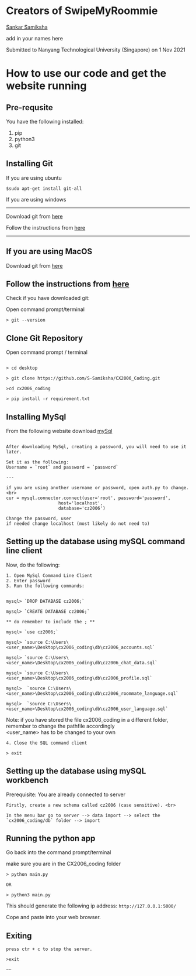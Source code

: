# Creators of SwipeMyRoommie
[Sankar Samiksha](https://github.com/S-Samiksha)

add in your names here 




Submitted to Nanyang Technological University (Singapore) on 1 Nov 2021

# How to use our code and get the website running 

## Pre-requsite
You have the following installed:
1. pip
2. python3
3. git 

## Installing Git

If you are using ubuntu <br>
~~~
$sudo apt-get install git-all
~~~

If you are using windows<br>

---

Download git from [here](https://gitforwindows.org/)

Follow the instructions from [here](https://github.com/git-guides/install-git#:~:text=To%20do%20so%2C%20Navigate%20to,installation%20by%20typing%3A%20git%20version%20)

---

If you are using MacOS <br>
---

Download git from [here](https://sourceforge.net/projects/git-osx-installer/files/git-2.23.0-intel-universal-mavericks.dmg/download?use_mirror=autoselect)

Follow the instructions from [here](https://github.com/git-guides/install-git#:~:text=To%20do%20so%2C%20Navigate%20to,installation%20by%20typing%3A%20git%20version%20)
---

Check if you have downloaded git:

Open command prompt/terminal 
~~~
> git --version 
~~~

## Clone Git Repository
Open command prompt / terminal 

~~~

> cd desktop

> git clone https://github.com/S-Samiksha/CX2006_Coding.git

>cd cx2006_coding

> pip install -r requirement.txt

~~~


## Installing MySql

From the following website download [mySql](https://dev.mysql.com/downloads/mysql/) 

~~~

After downloading MySql, creating a password, you will need to use it later. 

Set it as the following:
Username = `root` and password = `password` 

---

if you are using another username or password, open auth.py to change. <br>
cur = mysql.connector.connect(user='root', password='password',
                    host='localhost',
                    database='cz2006')

Change the password, user 
if needed change localhost (most likely do not need to)
~~~


## Setting up the database using mySQL command line client 
Now, do the following:
~~~
1. Open MySql Command Line Client 
2. Enter password 
3. Run the following commands:


mysql> `DROP DATABASE cz2006;` 

mysql> `CREATE DATABASE cz2006;` 

** do remember to include the ; **

mysql> `use cz2006;`

mysql> `source C:\Users\<user_name>\Desktop\cx2006_coding\db\cz2006_accounts.sql`

mysql> `source C:\Users\<user_name>\Desktop\cx2006_coding\db\cz2006_chat_data.sql` 

mysql> `source C:\Users\<user_name>\Desktop\cx2006_coding\db\cz2006_profile.sql` 

mysql>  `source C:\Users\<user_name>\Desktop\cx2006_coding\db\cz2006_roommate_language.sql`

mysql>  `source C:\Users\<user_name>\Desktop\cx2006_coding\db\cz2006_user_language.sql` 

~~~

Note: if you have stored the file cx2006_coding in a different folder, remember to change the pathfile accordingly<br>
<user_name> has to be changed to your own 

~~~
4. Close the SQL command client 

> exit 
~~~


## Setting up the database using mySQL workbench 
Prerequisite: You are already connected to server <br>

~~~
Firstly, create a new schema called cz2006 (case sensitive). <br>

In the menu bar go to server --> data import --> select the `cx2006_coding/db` folder --> import 

~~~

## Running the python app

Go back into the command prompt/terminal 

make sure you are in the CX2006_coding folder

~~~
> python main.py 

OR 

> python3 main.py

~~~

This should generate the following ip address: `http://127.0.0.1:5000/`

Cope and paste into your web browser.

## Exiting 
~~~
press ctr + c to stop the server. 

>exit 

~~










